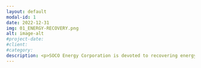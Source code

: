 ```yaml
---
layout: default
modal-id: 1
date: 2022-12-31
img: 01_ENERGY-RECOVERY.png
alt: image-alt
#project-date:
#client:
#category:
description: <p>SOCO Energy Corporation is devoted to recovering energy from used oil that would otherwise be lost through waste or other industrial processes. Even after its intended useful purpose many oils refined from crude, synthetics or a blended combination still contain properties that are ideal for other uses besides lubricating machinery.</p> <p>By processing used oil with advanced techniques it can be turned into quality burner fuel and the remaining stored energy can be released in the form of heat or power production. The energy recovery process eliminates the hazard of used oil spills in homes, commercial sites, or wherever used oil is accumulated and keeps it out of landfills or other disposal sites. Recovering energy from used oil also helps reduce the demand for energy from other sources.</p> <p>To learn more about our energy recovery process, give us a call or text at +1 (877) 333-1776 or send us an email at <a href="mailto:admin@socoenergy.org">admin@socoenergy.org</a>.</p> 
---
```

